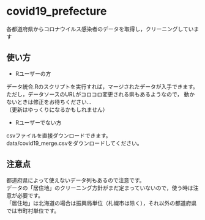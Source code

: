 # covid19_prefecture
各都道府県からコロナウイルス感染者のデータを取得し，クリーニングしています

## 使い方

* Rユーザーの方

データ統合.Rのスクリプトを実行すれば，マージされたデータが入手できます。  
ただし，データソースのURLがコロコロ変更される県もあるようなので，
動かないときは修正をお待ちください…  
（更新はゆっくりになるかもしれません）

* Rユーザーでない方  

csvファイルを直接ダウンロードできます。  
data/covid19_merge.csvをダウンロードしてください。

## 注意点

都道府県によって使えないデータ列もあるので注意です。  
データの「居住地」のクリーニング方針がまだ定まっていないので，使う時は注意が必要です。  
「居住地」は北海道の場合は振興局単位（札幌市は除く），それ以外の都道府県では市町村単位です。
